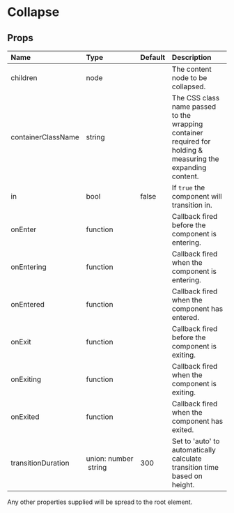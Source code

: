 Collapse
========



Props
-----

| Name | Type | Default | Description |
|:-----|:-----|:--------|:------------|
| children | node |  | The content node to be collapsed. |
| containerClassName | string |  | The CSS class name passed to the wrapping container required for holding & measuring the expanding content. |
| in | bool | false | If `true` the component will transition in. |
| onEnter | function |  | Callback fired before the component is entering. |
| onEntering | function |  | Callback fired when the component is entering. |
| onEntered | function |  | Callback fired when the component has entered. |
| onExit | function |  | Callback fired before the component is exiting. |
| onExiting | function |  | Callback fired when the component is exiting. |
| onExited | function |  | Callback fired when the component has exited. |
| transitionDuration | union:&nbsp;number<br>&nbsp;string<br> | 300 | Set to 'auto' to automatically calculate transition time based on height. |

Any other properties supplied will be spread to the root element.
